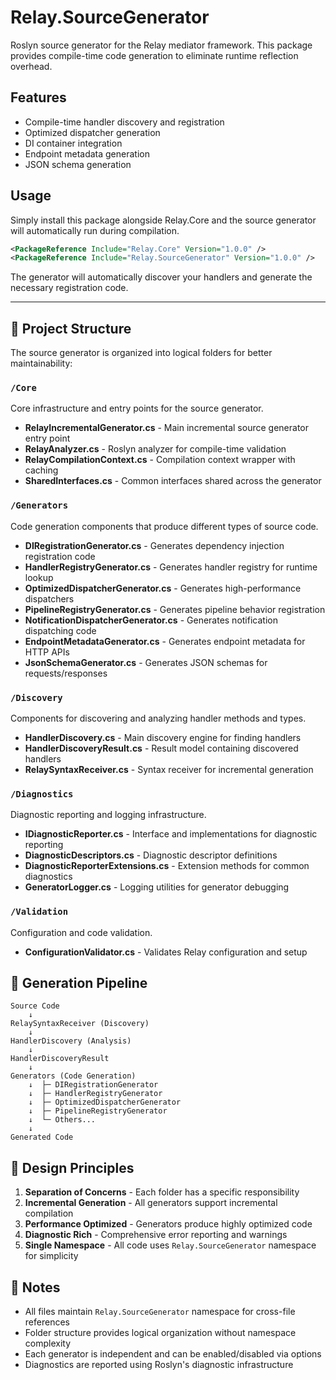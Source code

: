 # Relay.SourceGenerator

Roslyn source generator for the Relay mediator framework. This package provides compile-time code generation to eliminate runtime reflection overhead.

## Features

- Compile-time handler discovery and registration
- Optimized dispatcher generation
- DI container integration
- Endpoint metadata generation
- JSON schema generation

## Usage

Simply install this package alongside Relay.Core and the source generator will automatically run during compilation.

```xml
<PackageReference Include="Relay.Core" Version="1.0.0" />
<PackageReference Include="Relay.SourceGenerator" Version="1.0.0" />
```

The generator will automatically discover your handlers and generate the necessary registration code.

---

## 📁 Project Structure

The source generator is organized into logical folders for better maintainability:

### `/Core`
Core infrastructure and entry points for the source generator.

- **RelayIncrementalGenerator.cs** - Main incremental source generator entry point
- **RelayAnalyzer.cs** - Roslyn analyzer for compile-time validation
- **RelayCompilationContext.cs** - Compilation context wrapper with caching
- **SharedInterfaces.cs** - Common interfaces shared across the generator

### `/Generators`
Code generation components that produce different types of source code.

- **DIRegistrationGenerator.cs** - Generates dependency injection registration code
- **HandlerRegistryGenerator.cs** - Generates handler registry for runtime lookup
- **OptimizedDispatcherGenerator.cs** - Generates high-performance dispatchers
- **PipelineRegistryGenerator.cs** - Generates pipeline behavior registration
- **NotificationDispatcherGenerator.cs** - Generates notification dispatching code
- **EndpointMetadataGenerator.cs** - Generates endpoint metadata for HTTP APIs
- **JsonSchemaGenerator.cs** - Generates JSON schemas for requests/responses

### `/Discovery`
Components for discovering and analyzing handler methods and types.

- **HandlerDiscovery.cs** - Main discovery engine for finding handlers
- **HandlerDiscoveryResult.cs** - Result model containing discovered handlers
- **RelaySyntaxReceiver.cs** - Syntax receiver for incremental generation

### `/Diagnostics`
Diagnostic reporting and logging infrastructure.

- **IDiagnosticReporter.cs** - Interface and implementations for diagnostic reporting
- **DiagnosticDescriptors.cs** - Diagnostic descriptor definitions
- **DiagnosticReporterExtensions.cs** - Extension methods for common diagnostics
- **GeneratorLogger.cs** - Logging utilities for generator debugging

### `/Validation`
Configuration and code validation.

- **ConfigurationValidator.cs** - Validates Relay configuration and setup

## 🔄 Generation Pipeline

```
Source Code
    ↓
RelaySyntaxReceiver (Discovery)
    ↓
HandlerDiscovery (Analysis)
    ↓
HandlerDiscoveryResult
    ↓
Generators (Code Generation)
    ↓  ├─ DIRegistrationGenerator
    ↓  ├─ HandlerRegistryGenerator
    ↓  ├─ OptimizedDispatcherGenerator
    ↓  ├─ PipelineRegistryGenerator
    ↓  └─ Others...
    ↓
Generated Code
```

## 🎯 Design Principles

1. **Separation of Concerns** - Each folder has a specific responsibility
2. **Incremental Generation** - All generators support incremental compilation
3. **Performance Optimized** - Generators produce highly optimized code
4. **Diagnostic Rich** - Comprehensive error reporting and warnings
5. **Single Namespace** - All code uses `Relay.SourceGenerator` namespace for simplicity

## 📝 Notes

- All files maintain `Relay.SourceGenerator` namespace for cross-file references
- Folder structure provides logical organization without namespace complexity
- Each generator is independent and can be enabled/disabled via options
- Diagnostics are reported using Roslyn's diagnostic infrastructure